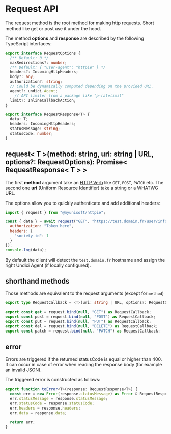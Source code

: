# Request API
The request method is the root method for making http requests. Short method like get or post use it under the hood.

The method **options** and **response** are described by the following TypeScript interfaces:

```ts
export interface RequestOptions {
  /** Default: 0 */
  maxRedirections?: number;
  /** Default: { "user-agent": "httpie" } */
  headers?: IncomingHttpHeaders;
  body?: any;
  authorization?: string;
  // Could be dynamically computed depending on the provided URI.
  agent?: undici.Agent;
    // API limiter from a package like "p-ratelimit"
  limit?: InlineCallbackAction;
}

export interface RequestResponse<T> {
  data: T;
  headers: IncomingHttpHeaders;
  statusMessage: string;
  statusCode: number;
}
```

## request< T >(method: string, uri: string | URL, options?: RequestOptions): Promise< RequestResponse< T > >
The first **method** argument take an [HTTP Verb](https://developer.mozilla.org/en-US/docs/Web/HTTP/Methods) like `GET`, `POST`, `PATCH` etc. The second one **uri** (Uniform Resource Identifier) take a string or a WHATWG URL.

The options allow you to quickly authenticate and add additional headers:
```js
import { request } from "@myunisoft/httpie";

const { data } = await request("GET", "https://test.domain.fr/user/info", {
  authorization: "Token here",
  headers: {
    "society-id": 1
  }
});
console.log(data);
```

By default the client will detect the `test.domain.fr` hostname and assign the right Undici Agent (if locally configured).

## shorthand methods
Those methods are equivalent to the request arguments (except for `method`)

```ts
export type RequestCallback = <T>(uri: string | URL, options?: RequestOptions) => Promise<RequestResponse<T>>;

export const get = request.bind(null, "GET") as RequestCallback;
export const post = request.bind(null, "POST") as RequestCallback;
export const put = request.bind(null, "PUT") as RequestCallback;
export const del = request.bind(null, "DELETE") as RequestCallback;
export const patch = request.bind(null, "PATCH") as RequestCallback;
```

## error

Errors are triggered if the returned statusCode is equal or higher than 400. It can occur in case of error when reading the response body (for example an invalid JSON).

The triggered error is constructed as follows:

```ts
export function toError<T>(response: RequestResponse<T>) {
  const err = new Error(response.statusMessage) as Error & RequestResponse<T>;
  err.statusMessage = response.statusMessage;
  err.statusCode = response.statusCode;
  err.headers = response.headers;
  err.data = response.data;

  return err;
}
```

